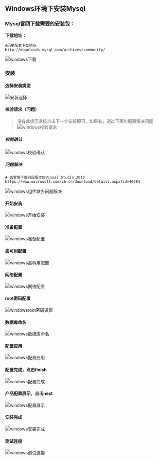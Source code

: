 ## Windows环境下安装Mysql

### Mysql官网下载需要的安装包：
**下载地址：**
```shell 
#历史版本下载地址
http://downloads.mysql.com/archives/community/
```
![windows下载](../resource/mysql/mysql-windows下载.gif)

### 安装
#### 选择安装类型
![安装选择](../resource/mysql/mysql-windows-安装选择.png)

#### 校验请求（问题）
> 没有此提示直接点击下一步安装即可，如果有，通过下面的配置解决问题
![windows校验请求](../resource/mysql/mysql-windows校验请求.png)
##### 校验确认
![windows校验确认](../resource/mysql/mysql-windows校验确认.png)
##### 问题解决
```shell
# 去官网下载对应版本的Visual Studio 2013
https://www.microsoft.com/zh-cn/download/details.aspx?id=40784
```
![windows组件缺少问题解决](../resource/mysql/mysql-windows组件缺少问题解决.gif)

#### 开始安装
![windows开始安装](../resource/mysql/mysql-windows开始安装.png)

#### 准备配置
![windows准备配置](../resource/mysql/mysql-windows准备配置.png)

#### 高可用配置
![windows高科用配置](../resource/mysql/mysql-windows高科用配置.png)

#### 网络配置
![windows网络配置](../resource/mysql/mysql-windows网络配置.png)

#### root密码配置
![windowsroot密码设置](../resource/mysql/mysql-windowsroot密码设置.png)

#### 数据库命名
![windows数据库命名](../resource/mysql/mysql-windows数据库命名.png)

#### 配置应用
![windows配置应用](../resource/mysql/mysql-windows配置应用.png)

#### 配置完成，点击finish
![windows配置完成](../resource/mysql/mysql-windows配置完成.png)

#### 产品配置展示，点击next
![windows配置展示](../resource/mysql/mysql-windows配置展示.png)

#### 安装完成
![windows安装完成](../resource/mysql/mysql-windows安装完成.png)

#### 测试连接
![windows测试连接](../resource/mysql/mysql-windows测试连接.png)